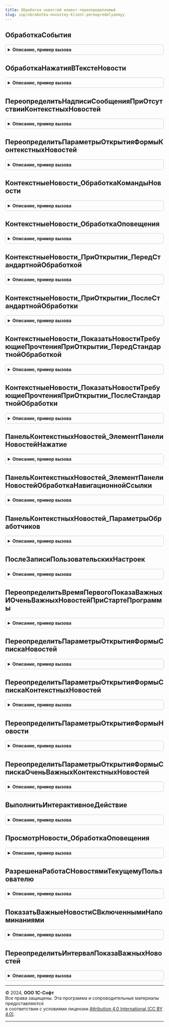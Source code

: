 ```yaml
---
title: Обработка новостей клиент переопределяемый
slug: zup/obrabotka-novostey-klient-pereopredelyaemyy
---
```



## ОбработкаСобытия
<details style="margin: 1em 0; padding: 0.5em; border: 1px solid #ccc; border-radius: 6px;">

<summary style="font-weight: bold; cursor: pointer;">Описание, пример вызова</summary>

```bsl

// В процедуре могут прописываться специфичные для этой конфигурации вызовы процедур и функций,
//  соответственно новости с помощью гиперссылок могут запускать эти процедуры / функции.
// Из обработчика ОбработкаНовостейКлиент.ОбработкаНавигационнойСсылки для действия "Запуск процедуры с параметрами"
//  вызывается этот метод со списком значений параметров.
// Состав значений параметров - произвольный.
//
// Параметры:
//  НовостьСсылка    - СправочникСсылка.Новости - Ссылка на новость;
//  Форма            - ФормаКлиентскогоПриложения - Форма-владелец, откуда вызывается обработчик;
//  СписокПараметров - СписокЗначений - произвольный список параметров.
//
// Пример:
//	Если ТипЗнч(СписокПараметров) = Тип("СписокЗначений") Тогда
//		НайденноеДействие = ОбработкаНовостейКлиент.НайтиЭлементСпискаЗначений(
//			СписокПараметров,
//			Новый Структура("ВариантПоиска, ЗначениеПоиска",
//				"ПоПредставлениюБезУчетаРегистра",
//				"Действие"));
//		Если НайденноеДействие <> Неопределено Тогда
//			Если НайденноеДействие.Значение = "ОткрытьОбработку" Тогда
//				ОткрываемаяФорма = ОбработкаНовостейКлиент.НайтиЭлементСпискаЗначений(
//					СписокПараметров,
//					Новый Структура("ВариантПоиска, ЗначениеПоиска",
//						"ПоПредставлениюБезУчетаРегистра",
//						"ИмяФормы"));
//				Если ОткрываемаяФорма <> Неопределено Тогда
//					ОткрытьФорму(ОткрываемаяФорма);
//				КонецЕсли;
//			ИначеЕсли НайденноеДействие.Значение = "Предупреждение" Тогда
//				Текст = ОбработкаНовостейКлиент.НайтиЭлементСпискаЗначений(
//					СписокПараметров,
//					Новый Структура("ВариантПоиска, ЗначениеПоиска",
//						"ПоПредставлениюБезУчетаРегистра",
//						"Текст"));
//				Если Текст <> Неопределено Тогда
//					Предупреждение(
//						Текст,
//						0,
//						НСтр("ru='Информация'"));
//				КонецЕсли;
//			Иначе
//				// Другие действия
//			КонецЕсли;
//		КонецЕсли;
//	КонецЕсли;
//
//@skip-warning
Процедура ОбработкаСобытия(НовостьСсылка, Форма, СписокПараметров) Экспорт
```

Пример вызова
```bsl
ОбработкаНовостейКлиентПереопределяемый.ОбработкаСобытия(НовостьСсылка, Форма, СписокПараметров) 
```
</details>

## ОбработкаНажатияВТекстеНовости
<details style="margin: 1em 0; padding: 0.5em; border: 1px solid #ccc; border-radius: 6px;">

<summary style="font-weight: bold; cursor: pointer;">Описание, пример вызова</summary>

```bsl

// В процедуре могут прописываться специфичные для этой конфигурации обработчики нажатия в тексте новости.
//
// Параметры:
//  Новости       - ДанныеФормыСтруктура, СправочникСсылка.Новости, ДокументСсылка.Новости, СписокЗначений - Новость,
//                   в которой произошло нажатие.
//                  Если передано значение типа СписокЗначений (где Значение - СправочникСсылка.Новости,
//                  ДокументСсылка.Новости, а представление - УИННовости), то определить,
//                   к какой новости относится это нажатие;
//  ДанныеСобытия - COMОбъект - описатель события нажатия;
//  Форма         - ФормаКлиентскогоПриложения - форма, в которой произошло нажатие;
//  ЭлементФормы  - ЭлементыФормы - Элементы формы типа ПолеHTMLдокумента;
//  СтандартнаяОбработкаПлатформой  - Булево - признак выполнения стандартной обработки нажатия платформой;
//  СтандартнаяОбработкаПодсистемой - Булево - признак выполнения стандартной обработки подсистемой.
//
//@skip-warning
Процедура ОбработкаНажатияВТекстеНовости( Экспорт
```

Пример вызова
```bsl
ОбработкаНовостейКлиентПереопределяемый.ОбработкаНажатияВТекстеНовости();
```
</details>

## ПереопределитьНадписиСообщенияПриОтсутствииКонтекстныхНовостей
<details style="margin: 1em 0; padding: 0.5em; border: 1px solid #ccc; border-radius: 6px;">

<summary style="font-weight: bold; cursor: pointer;">Описание, пример вызова</summary>

```bsl

// Переопределяет надписи всплывающего сообщения при попытке открытия формы контекстных новостей,
//  но если контекстных новостей нет.
//
// Параметры:
//  Форма              - ФормаКлиентскогоПриложения - форма, из которой происходит показ оповещения пользователю;
//  ТекстСообщения     - Строка - заголовок оповещения пользователю, если установить в пустую строку, то сообщение выводиться не будет;
//  ПояснениеСообщения - Строка - пояснение оповещения пользователю;
//  Отказ              - Булево - установить в Ложь, чтобы форма контекстных новостей открылась.
//
//@skip-warning
Процедура ПереопределитьНадписиСообщенияПриОтсутствииКонтекстныхНовостей(Форма, ТекстСообщения, ПояснениеСообщения, Отказ) Экспорт
```

Пример вызова
```bsl
ОбработкаНовостейКлиентПереопределяемый.ПереопределитьНадписиСообщенияПриОтсутствииКонтекстныхНовостей(Форма, ТекстСообщения, ПояснениеСообщения, Отказ) 
```
</details>

## ПереопределитьПараметрыОткрытияФормыКонтекстныхНовостей
<details style="margin: 1em 0; padding: 0.5em; border: 1px solid #ccc; border-radius: 6px;">

<summary style="font-weight: bold; cursor: pointer;">Описание, пример вызова</summary>

```bsl

// Переопределяет структуру параметров открытия формы контекстных новостей.
// Можно установить произвольные настройки открытия формы списка контекстных новостей, например скрыть колонку "Подзаголовок" и т.п.
// Если настройки не меняются - можно вызвать из модуля с повторным использованием.
//
// Параметры:
//  ПараметрыОткрытия - Структура - Структура с параметрами открытия, до обработки. Возможны ключи:
//    * ЗаголовокФормы                - Строка - заголовок формы контекстных новостей;
//    * СкрыватьКолонкуЛентаНовостей  - Булево - Истина, если надо скрыть колонку "ЛентаНовостей";
//    * СкрыватьКолонкуПодзаголовок   - Булево - Истина, если надо скрыть колонку "Подзаголовок";
//    * СкрыватьКолонкуДатаПубликации - Булево - Истина, если надо скрыть колонку "ДатаПубликации";
//    * ПоказыватьПанельНавигации     - Булево - Истина, если надо показать гиперссылку перехода к списку всех новостей;
//    * РежимОткрытияОкна             - Строка - режим открытия окна ("Независимый", "БлокироватьОкноВладельца" (по-умолчанию),
//                                                "БлокироватьВесьИнтерфейс");
//    * ИнициаторОткрытияНовости      - Строка - описание места (форма, событие), откуда открывается новость.
//
//@skip-warning
Процедура ПереопределитьПараметрыОткрытияФормыКонтекстныхНовостей(ПараметрыОткрытия) Экспорт
```

Пример вызова
```bsl
ОбработкаНовостейКлиентПереопределяемый.ПереопределитьПараметрыОткрытияФормыКонтекстныхНовостей(ПараметрыОткрытия) 
```
</details>

## КонтекстныеНовости_ОбработкаКомандыНовости
<details style="margin: 1em 0; padding: 0.5em; border: 1px solid #ccc; border-radius: 6px;">

<summary style="font-weight: bold; cursor: pointer;">Описание, пример вызова</summary>

```bsl

// Обрабатывает нажатие кнопки, принадлежащей механизму контекстных новостей.
// Вызывается после выполнения стандартных команд (показ формы списка контекстных новостей,
//  открытие новости из подменю контекстных новостей).
//  Можно прописать обработку нестандартных событий. Например, в кнопку "Новости" можно добавить две команды:
//   "Команда_Новость_Список_БыстроеОсвоение" и "Команда_Новость_Список_БазаЗнаний" и на нажатие этих
//    кнопок вызывать форму списка контекстных новостей, но отфильтрованную по определенным лентам новостей, например:
//
// Параметры:
//  Форма   - ФормаКлиентскогоПриложения - форма, в которой необходимо обработать нажатие на кнопку механизма контекстных новостей;
//  Команда - КомандаФормы - вызванная команда.
//
// Пример:
//	СписокЛент_БыстроеОсвоение = МойМодуль.ПолучитьСписокЛентНовостей_БыстроеОсвоение(); // Необходимо самостоятельно написать эту функцию!
//	СписокЛент_БазаЗнаний      = МойМодуль.ПолучитьСписокЛентНовостей_БазаЗнаний(); // Необходимо самостоятельно написать эту функцию!
//	Если Команда.Имя = "Команда_Новость_Список_БыстроеОсвоение" Тогда
//	ПоказатьКонтекстныеНовости(
//		Форма, // ФормаВладелец
//		СписокЛент_БыстроеОсвоение, // СписокЛентНовостей
//		Форма.Новости.Метаданные, // ИмяМетаданных
//		, // ИмяФормы = По всем
//		, // ИмяСобытия = По всем
//		ОбработкаНовостейКлиентПереопределяемый.ПереопределитьПараметрыОткрытияФормыКонтекстныхНовостей(
//			Новый Структура("ЗаголовокФормы, СкрыватьКолонкуЛентаНовостей, СкрыватьКолонкуПодзаголовок, СкрыватьКолонкуДатаПубликации, ПоказыватьПанельНавигации, РежимОткрытияОкна",
//				Форма.Новости.ЗаголовокФормыКонтекстныхНовостей, // ЗаголовокФормы
//				Истина, // СкрыватьКолонкуЛентаНовостей
//				Ложь, // СкрыватьКолонкуПодзаголовок
//				Ложь, // СкрыватьКолонкуДатаПубликации
//				Ложь, // ПоказыватьПанельНавигации
//				"БлокироватьОкноВладельца" // РежимОткрытияОкна ("Независимый", "БлокироватьОкноВладельца" (по-умолчанию), "БлокироватьВесьИнтерфейс")
//			)
//		) // ПараметрыОткрытия
//	);
//	ИначеЕсли Команда.Имя = "Команда_Новость_Список_БазаЗнаний" Тогда
//	ПоказатьКонтекстныеНовости(
//		Форма, // ФормаВладелец
//		СписокЛент_БазаЗнаний, // СписокЛентНовостей
//		Форма.Новости.Метаданные, // ИмяМетаданных
//		, // ИмяФормы = По всем
//		, // ИмяСобытия = По всем
//		ОбработкаНовостейКлиентПереопределяемый.ПереопределитьПараметрыОткрытияФормыКонтекстныхНовостей(
//			Новый Структура("ЗаголовокФормы, СкрыватьКолонкуЛентаНовостей, СкрыватьКолонкуПодзаголовок, СкрыватьКолонкуДатаПубликации, ПоказыватьПанельНавигации, РежимОткрытияОкна",
//				Форма.Новости.ЗаголовокФормыКонтекстныхНовостей, // ЗаголовокФормы
//				Истина, // СкрыватьКолонкуЛентаНовостей
//				Ложь, // СкрыватьКолонкуПодзаголовок
//				Ложь, // СкрыватьКолонкуДатаПубликации
//				Ложь, // ПоказыватьПанельНавигации
//				"БлокироватьОкноВладельца" // РежимОткрытияОкна ("Независимый", "БлокироватьОкноВладельца" (по-умолчанию), "БлокироватьВесьИнтерфейс")
//			)
//		) // ПараметрыОткрытия
//	);
//	КонецЕсли;
//
//@skip-warning
Процедура КонтекстныеНовости_ОбработкаКомандыНовости(Форма, Команда) Экспорт
```

Пример вызова
```bsl
ОбработкаНовостейКлиентПереопределяемый.КонтекстныеНовости_ОбработкаКомандыНовости(Форма, Команда) 
```
</details>

## КонтекстныеНовости_ОбработкаОповещения
<details style="margin: 1em 0; padding: 0.5em; border: 1px solid #ccc; border-radius: 6px;">

<summary style="font-weight: bold; cursor: pointer;">Описание, пример вызова</summary>

```bsl

// Обрабатывает оповещение, приходящее в форму через обработчик ОбработкаОповещения.
// Можно прописать обработку нестандартных оповещений или нестандартные действия.
// Например, при поступлении события "Новости. Новость прочтена" можно в каком-то
//  элементе управления изменить счетчик непрочитанных новостей.
//
// Параметры:
//  Форма        - ФормаКлиентскогоПриложения - форма, в которой необходимо обработать оповещение;
//  ИмяСобытия   - Произвольный - данные обработчика оповещения;
//  Параметр     - Произвольный - данные обработчика оповещения;
//  Источник     - Произвольный - данные обработчика оповещения.
//
//@skip-warning
Процедура КонтекстныеНовости_ОбработкаОповещения( Экспорт
```

Пример вызова
```bsl
ОбработкаНовостейКлиентПереопределяемый.КонтекстныеНовости_ОбработкаОповещения();
```
</details>

## КонтекстныеНовости_ПриОткрытии_ПередСтандартнойОбработкой
<details style="margin: 1em 0; padding: 0.5em; border: 1px solid #ccc; border-radius: 6px;">

<summary style="font-weight: bold; cursor: pointer;">Описание, пример вызова</summary>

```bsl

// Вызывается при открытии формы с контекстными новостями, перед выполнением стандартной обработки.
//
// Параметры:
//  Форма                - ФормаКлиентскогоПриложения - форма, в которой необходимо обработать событие ПриОткрытии;
//  СтандартнаяОбработка - Булево - если установить в Ложь, то стандартная обработка, а также
//                                  вызов КонтекстныеНовости_ПриОткрытии_ПослеСтандартнойОбработки выполняться не будут.
//
//@skip-warning
Процедура КонтекстныеНовости_ПриОткрытии_ПередСтандартнойОбработкой(Форма, СтандартнаяОбработка = Истина) Экспорт
```

Пример вызова
```bsl
ОбработкаНовостейКлиентПереопределяемый.КонтекстныеНовости_ПриОткрытии_ПередСтандартнойОбработкой(Форма, СтандартнаяОбработка);
```
</details>

## КонтекстныеНовости_ПриОткрытии_ПослеСтандартнойОбработки
<details style="margin: 1em 0; padding: 0.5em; border: 1px solid #ccc; border-radius: 6px;">

<summary style="font-weight: bold; cursor: pointer;">Описание, пример вызова</summary>

```bsl

// Вызывается при открытии формы с контекстными новостями, после выполнения стандартной обработки.
//
// Параметры:
//  Форма        - ФормаКлиентскогоПриложения - форма, в которой необходимо обработать событие ПриОткрытии.
//
//@skip-warning
Процедура КонтекстныеНовости_ПриОткрытии_ПослеСтандартнойОбработки(Форма) Экспорт
```

Пример вызова
```bsl
ОбработкаНовостейКлиентПереопределяемый.КонтекстныеНовости_ПриОткрытии_ПослеСтандартнойОбработки(Форма) 
```
</details>

## КонтекстныеНовости_ПоказатьНовостиТребующиеПрочтенияПриОткрытии_ПередСтандартнойОбработкой
<details style="margin: 1em 0; padding: 0.5em; border: 1px solid #ccc; border-radius: 6px;">

<summary style="font-weight: bold; cursor: pointer;">Описание, пример вызова</summary>

```bsl

// Вызывается из подключаемой процедуры показа контекстных новостей для отображения важных
//  и очень важных новостей при открытии формы.
//
// Параметры:
//  Форма                            - ФормаКлиентскогоПриложения - форма, в которой необходимо обработать событие ПриОткрытии;
//  ИдентификаторыСобытийПриОткрытии - Строка, Массив из Строка - идентификаторы событий, по которым необходимо отбирать контекстные новости;
//  СтандартнаяОбработка             - Булево - если установить в Ложь, то стандартная обработка, а также
//                                     вызов КонтекстныеНовости_ПоказатьНовостиТребующиеПрочтенияПриОткрытии_ПослеСтандартнойОбработки
//                                     выполняться не будут.
//
//@skip-warning
Процедура КонтекстныеНовости_ПоказатьНовостиТребующиеПрочтенияПриОткрытии_ПередСтандартнойОбработкой( Экспорт
```

Пример вызова
```bsl
ОбработкаНовостейКлиентПереопределяемый.КонтекстныеНовости_ПоказатьНовостиТребующиеПрочтенияПриОткрытии_ПередСтандартнойОбработкой();
```
</details>

## КонтекстныеНовости_ПоказатьНовостиТребующиеПрочтенияПриОткрытии_ПослеСтандартнойОбработки
<details style="margin: 1em 0; padding: 0.5em; border: 1px solid #ccc; border-radius: 6px;">

<summary style="font-weight: bold; cursor: pointer;">Описание, пример вызова</summary>

```bsl

// Вызывается из подключаемой процедуры показа контекстных новостей для отображения важных
//  и очень важных новостей при открытии формы.
//
// Параметры:
//  Форма                            - ФормаКлиентскогоПриложения - форма, в которой необходимо обработать событие ПриОткрытии;
//  ИдентификаторыСобытийПриОткрытии - Строка, Массив из Строка - идентификаторы событий, по которым необходимо отбирать контекстные новости.
//
//@skip-warning
Процедура КонтекстныеНовости_ПоказатьНовостиТребующиеПрочтенияПриОткрытии_ПослеСтандартнойОбработки( Экспорт
```

Пример вызова
```bsl
ОбработкаНовостейКлиентПереопределяемый.КонтекстныеНовости_ПоказатьНовостиТребующиеПрочтенияПриОткрытии_ПослеСтандартнойОбработки();
```
</details>

## ПанельКонтекстныхНовостей_ЭлементПанелиНовостейНажатие
<details style="margin: 1em 0; padding: 0.5em; border: 1px solid #ccc; border-radius: 6px;">

<summary style="font-weight: bold; cursor: pointer;">Описание, пример вызова</summary>

```bsl

// Метод обрабатывает нажатие на элементах управления в элементе ПанельКонтекстныхНовостей.
//
// Параметры:
//  Форма                - ФормаКлиентскогоПриложения - форма, в которой необходимо обработать событие Нажатие;
//  Элемент              - ЭлементУправления - элемент управления, на котором произвели нажатие мышкой.
//  СтандартнаяОбработка - Булево - признак выполнения стандартной обработки.
//
//@skip-warning
Процедура ПанельКонтекстныхНовостей_ЭлементПанелиНовостейНажатие(Форма, Элемент, СтандартнаяОбработка) Экспорт
```

Пример вызова
```bsl
ОбработкаНовостейКлиентПереопределяемый.ПанельКонтекстныхНовостей_ЭлементПанелиНовостейНажатие(Форма, Элемент, СтандартнаяОбработка) 
```
</details>

## ПанельКонтекстныхНовостей_ЭлементПанелиНовостейОбработкаНавигационнойСсылки
<details style="margin: 1em 0; padding: 0.5em; border: 1px solid #ccc; border-radius: 6px;">

<summary style="font-weight: bold; cursor: pointer;">Описание, пример вызова</summary>

```bsl

// Метод обрабатывает переход по навигационным ссылкам в элементе ПанельКонтекстныхНовостей.
//
// Параметры:
//  Форма                           - ФормаКлиентскогоПриложения - форма, в которой необходимо обработать событие Нажатие;
//  Элемент                         - ЭлементУправления - элемент управления, на котором произвели нажатие мышкой;
//  НавигационнаяСсылкаЭлемента     - Строка - навигационная ссылка;
//  СтандартнаяОбработкаПлатформой  - Булево - признак выполнения стандартной обработки навигационной ссылки платформой;
//  СтандартнаяОбработкаПодсистемой - Булево - признак выполнения стандартной обработки подсистемой.
//
//@skip-warning
Процедура ПанельКонтекстныхНовостей_ЭлементПанелиНовостейОбработкаНавигационнойСсылки( Экспорт
```

Пример вызова
```bsl
ОбработкаНовостейКлиентПереопределяемый.ПанельКонтекстныхНовостей_ЭлементПанелиНовостейОбработкаНавигационнойСсылки();
```
</details>

## ПанельКонтекстныхНовостей_ПараметрыОбработчиков
<details style="margin: 1em 0; padding: 0.5em; border: 1px solid #ccc; border-radius: 6px;">

<summary style="font-weight: bold; cursor: pointer;">Описание, пример вызова</summary>

```bsl

// Переопределяет основные параметры обработчиков панели контекстных новостей.
//
// Параметры:
//  Результат - Структура - структура с ключами:
//    * ИнтервалАвтолистанияСекунд - Число - частота автолистания, 10..999 секунд. По-умолчанию - 15;
//    * ПаузаАвтолистанияПриРучнойПеремоткеСекунд - Число - пауза перед возобновлением автолистания,
//                если пользователь вручную переключился на другую новость, 10..999 секунд. По-умолчанию - 60 секунд;
//    * ВыключениеАнимированнойИконкиСекунд - Число - время, через которое анимированная иконка
//                станет статичной, 10...999 секунд. По-умолчанию - 30 секунд.
//
//@skip-warning
Процедура ПанельКонтекстныхНовостей_ПараметрыОбработчиков(Результат) Экспорт
```

Пример вызова
```bsl
ОбработкаНовостейКлиентПереопределяемый.ПанельКонтекстныхНовостей_ПараметрыОбработчиков(Результат) 
```
</details>

## ПослеЗаписиПользовательскихНастроек
<details style="margin: 1em 0; padding: 0.5em; border: 1px solid #ccc; border-radius: 6px;">

<summary style="font-weight: bold; cursor: pointer;">Описание, пример вызова</summary>

```bsl

// Вызывается из формы пользовательских настроек новостей (Хранилища настроек / НастройкиНовостей / ФормаНастройкиПоказаНовостей)
//  после нажатия на кнопку ОК.
// Если в переопределяемых модулях с повторно используемыми значениями используется, например,
//   список лент новостей (с учетом отключенных пользователем), то после нажатия на ОК надо сбросить повторно используемые значения:
// ОбновитьПовторноИспользуемыеЗначения();
// Метод не вызывается при записи настроек видимости лент новостей из других форм, например, из формы новости.
//
// Параметры:
//  СохраненныеНастройки - Структура - структура уже сохраненных настроек с ключами:
//    * ОтборыПоЛентамНовостейПользовательские - Соответствие - данные по отборам;
//    * ОтключенныеЛентыНовостей               - Массив - список отключенных лент новостей;
//    * НастройкиПоказаНовостей                - Структура - данные по настройкам показа новостей;
//    * СпособыОповещений                      - Соответствие - способы оповещений по лентам новостей;
//  Отказ                - Булево - Если установить в Истина, то форма настроек не будет закрыта.
//                                  В таком случае необходимо также вывести сообщение пользователю, почему форма не может быть закрыта.
//
//@skip-warning
Процедура ПослеЗаписиПользовательскихНастроек(СохраненныеНастройки, Отказ) Экспорт
```

Пример вызова
```bsl
ОбработкаНовостейКлиентПереопределяемый.ПослеЗаписиПользовательскихНастроек(СохраненныеНастройки, Отказ) 
```
</details>

## ПереопределитьВремяПервогоПоказаВажныхИОченьВажныхНовостейПриСтартеПрограммы
<details style="margin: 1em 0; padding: 0.5em; border: 1px solid #ccc; border-radius: 6px;">

<summary style="font-weight: bold; cursor: pointer;">Описание, пример вызова</summary>

```bsl

// Переопределяет время в секундах, после которого необходимо после старта программы показать важные и очень важные новости.
// По-умолчанию это время = 2 секунды.
// Если переопределить на значение = 0, то при старте программы важные и очень важные новости
//  не будут показаны (но будут показаны после интервала обновления новостей);
// Это значение может быть переопределено параметром запуска /C"ОтложитьПоказНовостей=ХХ;", где ХХ - число секунд,
//  на которое необходимо отложить показ новостей (если ХХ не в интервале от 2 до 999, то этот параметр запуска
//  будет округлен до крайних значений интервала).
//
// Параметры:
//  ИнтервалСекунд - Число - интервал в секундах, после которого (при старте программы) необходимо показать важные и очень важные новости.
//
//@skip-warning
Процедура ПереопределитьВремяПервогоПоказаВажныхИОченьВажныхНовостейПриСтартеПрограммы(ИнтервалСекунд) Экспорт
```

Пример вызова
```bsl
ОбработкаНовостейКлиентПереопределяемый.ПереопределитьВремяПервогоПоказаВажныхИОченьВажныхНовостейПриСтартеПрограммы(ИнтервалСекунд) 
```
</details>

## ПереопределитьПараметрыОткрытияФормыСпискаНовостей
<details style="margin: 1em 0; padding: 0.5em; border: 1px solid #ccc; border-radius: 6px;">

<summary style="font-weight: bold; cursor: pointer;">Описание, пример вызова</summary>

```bsl

// Переопределяет имя и параметры открытия формы списка новостей.
// Можно задать другое имя формы, например
//	ИмяФормы = "ОбщиеФормы.НоваяФормаСпискаНовостей";
// Можно задать другие параметры открытия формы, например:
//	ПараметрыОткрытия.Вставить("ЗаголовокФормы", "Все новости");
//
// Параметры:
//  ИмяФормы           - Строка - имя формы по-умолчанию;
//  ПараметрыОткрытия  - Структура - структура параметров открытия формы, по умолчанию в ней могут быть ключи:
//    * ЗаголовокФормы - Строка - новый заголовок формы;
//  ПараметрКоманды    - Произвольный - Параметры, которые были переданы в команду показа списка новостей ("Справочник.Новости.Команда*");
//  ПараметрыВыполненияКоманды - Структура - Параметры, которые были переданы в команду показа списка новостей ("Справочник.Новости.Команда*").
//
//@skip-warning
Процедура ПереопределитьПараметрыОткрытияФормыСпискаНовостей( Экспорт
```

Пример вызова
```bsl
ОбработкаНовостейКлиентПереопределяемый.ПереопределитьПараметрыОткрытияФормыСпискаНовостей();
```
</details>

## ПереопределитьПараметрыОткрытияФормыСпискаКонтекстныхНовостей
<details style="margin: 1em 0; padding: 0.5em; border: 1px solid #ccc; border-radius: 6px;">

<summary style="font-weight: bold; cursor: pointer;">Описание, пример вызова</summary>

```bsl

// Переопределяет имя и параметры открытия формы списка контекстных новости.
// Можно задать другое имя формы, например
//	ИмяФормы = "ОбщиеФормы.НоваяФормаСпискаКонтекстныхНовостей";
// Можно задать другие параметры открытия формы, например:
//	ПараметрыОткрытия.Вставить("ПоказыватьПанельНавигации", Истина);
//
// Параметры:
//  ИмяФормы          - Строка - имя формы по-умолчанию;
//  ПараметрыОткрытия - Структура - структура параметров открытия формы, по умолчанию в ней могут быть ключи:
//    * РежимОткрытияОкна         - Строка - или "БлокироватьОкноВладельца", или любое другое значение
//                                            (которое будет воспринято как "Независимое");
//    * ПоказыватьПанельНавигации - Булево - Истина, если надо показать гиперссылку перехода к списку всех новостей;
//    * ИнициаторОткрытияНовости  - Строка - описание места (форма, событие), откуда открывается новость.
//
//@skip-warning
Процедура ПереопределитьПараметрыОткрытияФормыСпискаКонтекстныхНовостей(ИмяФормы, ПараметрыОткрытия) Экспорт
```

Пример вызова
```bsl
ОбработкаНовостейКлиентПереопределяемый.ПереопределитьПараметрыОткрытияФормыСпискаКонтекстныхНовостей(ИмяФормы, ПараметрыОткрытия) 
```
</details>

## ПереопределитьПараметрыОткрытияФормыНовости
<details style="margin: 1em 0; padding: 0.5em; border: 1px solid #ccc; border-radius: 6px;">

<summary style="font-weight: bold; cursor: pointer;">Описание, пример вызова</summary>

```bsl

// Переопределяет имя и параметры открытия формы единственной новости.
// Можно задать другое имя формы, например
//	ИмяФормы = "ОбщиеФормы.НоваяФормаНовости";
// Можно задать другие параметры открытия формы, например:
//	ПараметрыОткрытия.Вставить("ПоказыватьПанельНавигации", Истина);
//
// Параметры:
//  ИмяФормы          - Строка - имя формы по-умолчанию;
//  ПараметрыОткрытия - Структура - структура параметров открытия формы, по умолчанию в ней могут быть ключи:
//    * ИнициаторОткрытияНовости  - Строка - (только чтение) описание места (форма, событие),
//                                            откуда открывается новость;
//    * НовостьНаименование       - Строка - (только чтение) заголовок новости;
//    * НовостьКодЛентыНовостей   - Строка - (только чтение) код ленты новостей;
//    * ИдентификаторМеста        - Строка - (только чтение) идентификатор якоря ("<a id=ИдентификаторМеста>"),
//                                            к которому необходимо переместиться после открытия новости;
//    * РежимОткрытияОкна         - Строка - или "БлокироватьОкноВладельца", или любое другое значение
//                                            (которое будет воспринято как "Независимое");
//    * ПоказыватьПанельНавигации - Булево - Истина, если надо показать гиперссылку перехода к списку всех новостей;
//    * ПоказыватьКнопкиЗакрытия  - Булево - Истина, если надо вместо галочки "Напоминать об этой новости" (ОповещениеВключено)
//                                            использовать кнопки "Больше не показывать" и "Показать позже".
//
//@skip-warning
Процедура ПереопределитьПараметрыОткрытияФормыНовости(ИмяФормы, ПараметрыОткрытия) Экспорт
```

Пример вызова
```bsl
ОбработкаНовостейКлиентПереопределяемый.ПереопределитьПараметрыОткрытияФормыНовости(ИмяФормы, ПараметрыОткрытия) 
```
</details>

## ПереопределитьПараметрыОткрытияФормыСпискаОченьВажныхКонтекстныхНовостей
<details style="margin: 1em 0; padding: 0.5em; border: 1px solid #ccc; border-radius: 6px;">

<summary style="font-weight: bold; cursor: pointer;">Описание, пример вызова</summary>

```bsl

// Переопределяет имя и параметры открытия формы очень важных контекстных новостей.
// Можно задать другое имя формы, например
//	ИмяФормы = "ОбщиеФормы.НоваяФормаСпискаОченьВажныхКонтекстныхНовостей";
//
// Можно задать другое имя формы, в зависимости от параметров открытия, например если хотим открыть только одну новость
//  в окне для показа одной новости, а не в форме просмотра списка новостей:
// Если ТипЗнч(ПараметрыОткрытия) = Тип("Структура") Тогда
//	Если (ПараметрыОткрытия.Свойство("СписокНовостей") = Истина)
//			И (ТипЗнч(ПараметрыОткрытия.СписокНовостей) = Тип("СписокЗначений"))
//			И (ПараметрыОткрытия.СписокНовостей.Количество() = 1) Тогда
//		ПараметрыОткрытия.Вставить("Ключ", ПараметрыОткрытия.СписокНовостей[0].Значение);
//		ИмяФормы = "Справочник.Новости.Форма.ФормаНовости";
//	ИначеЕсли (ПараметрыОткрытия.Свойство("АдресМассиваНовостей") = Истина)
//			И (ТипЗнч(ПараметрыОткрытия.АдресМассиваНовостей) = Тип("Строка")) Тогда
//		// Вызов серверного кода для проверки - одна новость или несколько, затратен
//		// Если новости находятся на сервере, то тогда всегда открываем форму по-умолчанию
//	КонецЕсли;
// КонецЕсли;
//
// Параметры:
//  ИмяФормы          - Строка - имя формы по-умолчанию;
//  ПараметрыОткрытия - Структура - структура параметров открытия формы, по умолчанию в ней могут быть ключи:
//    * РежимОткрытияОкна                     - Строка - или "БлокироватьОкноВладельца", или любое другое значение
//                                                        (которое будет воспринято как "Независимое");
//    * Заголовок                             - Строка - Заголовок окна;
//    * СписокНовостей                        - СписокЗначений - список новостей (если передан, то параметры АдресМассиваНовостей,
//                                                       ИдентификаторФормы, ИдентификаторыСобытий) можно не проверять;
//    * АдресМассиваНовостей                  - Строка - Адрес хранилища новостей (массив структур) - в случае,
//                                                       если новости не хранятся в реквизите формы;
//    * ИдентификаторФормы                    - Строка - идентификатор формы, в случае, если новости не хранятся в реквизите формы;
//    * ИдентификаторыСобытий                 - Строка - идентификатор события, в случае, если новости не хранятся в реквизите формы;
//    * Ключ                                  - СправочникСсылка.Новости - в случае, если будет открываться форма единственной новости;
//    * ВремяПереносаПоказатьПозжеМинут       - Число - Время (в минутах), на которое новости из списка становятся неважными
//                                                       и не отображаются при повторном открытии формы-владельца;
//    * СкрыватьСписокНовостейДляОднойНовости - Булево - Если = ИСТИНА и в СписокНовостей всего 1 новость, то список новостей
//                                                       (слева в форме контекстных новостей) не будет отображаться.
//
//@skip-warning
Процедура ПереопределитьПараметрыОткрытияФормыСпискаОченьВажныхКонтекстныхНовостей(ИмяФормы, ПараметрыОткрытия) Экспорт
```

Пример вызова
```bsl
ОбработкаНовостейКлиентПереопределяемый.ПереопределитьПараметрыОткрытияФормыСпискаОченьВажныхКонтекстныхНовостей(ИмяФормы, ПараметрыОткрытия) 
```
</details>

## ВыполнитьИнтерактивноеДействие
<details style="margin: 1em 0; padding: 0.5em; border: 1px solid #ccc; border-radius: 6px;">

<summary style="font-weight: bold; cursor: pointer;">Описание, пример вызова</summary>

```bsl

// Выполняет интерактивное действие, которое невозможно выполнить на сервере - оповещения и т.п.
//
// Параметры:
//  Действие - Произвольный - параметр произвольного типа.
//
//@skip-warning
Процедура ВыполнитьИнтерактивноеДействие(Действие) Экспорт
```

Пример вызова
```bsl
ОбработкаНовостейКлиентПереопределяемый.ВыполнитьИнтерактивноеДействие(Действие) 
```
</details>

## ПросмотрНовости_ОбработкаОповещения
<details style="margin: 1em 0; padding: 0.5em; border: 1px solid #ccc; border-radius: 6px;">

<summary style="font-weight: bold; cursor: pointer;">Описание, пример вызова</summary>

```bsl

// Обработчик оповещения в формах показа новостей.
// Как правило, используется для интерактивной обработки представления новости в случае срабатывания действий новости типа "Оповещение".
//
// Параметры:
//  ИмяСобытия           - Строка - произвольные параметры;
//  Параметр             - СписокЗначений - произвольные параметры;
//  Источник             - СписокЗначений - произвольные параметры;
//  Форма                - ФормаКлиентскогоПриложения - форма, в которой произошло оповещение;
//  ДокументыHTML        - Массив из COMОбъект, Массив из ВнешнийОбъект - массив объектов типа COMОбъект или ВнешнийОбъект
//                           (свойство "Документ" расширения поля формы для поля HTML документа);
//  СтандартнаяОбработка - Булево - если установить в Ложь, то стандартная обработка выполняться не будет.
//
//@skip-warning
Процедура ПросмотрНовости_ОбработкаОповещения(ИмяСобытия, Параметр, Источник, Форма, ДокументыHTML, СтандартнаяОбработка) Экспорт
```

Пример вызова
```bsl
ОбработкаНовостейКлиентПереопределяемый.ПросмотрНовости_ОбработкаОповещения(ИмяСобытия, Параметр, Источник, Форма, ДокументыHTML, СтандартнаяОбработка) 
```
</details>

## РазрешенаРаботаСНовостямиТекущемуПользователю
<details style="margin: 1em 0; padding: 0.5em; border: 1px solid #ccc; border-radius: 6px;">

<summary style="font-weight: bold; cursor: pointer;">Описание, пример вызова</summary>

```bsl

// Метод переопределяет, можно ли работать с новостями текущему пользователю.
//
// Параметры:
//  Результат - Булево - входящее значение - библиотечное значение разрешения работы с новостями,
//                       исходящее значение - переопределенное значение разрешения работы с новостями.
//
//@skip-warning
Процедура РазрешенаРаботаСНовостямиТекущемуПользователю(Результат) Экспорт
```

Пример вызова
```bsl
ОбработкаНовостейКлиентПереопределяемый.РазрешенаРаботаСНовостямиТекущемуПользователю(Результат) 
```
</details>

## ПоказатьВажныеНовостиСВключеннымиНапоминаниями
<details style="margin: 1em 0; padding: 0.5em; border: 1px solid #ccc; border-radius: 6px;">

<summary style="font-weight: bold; cursor: pointer;">Описание, пример вызова</summary>

```bsl

// Метод показывает глобальные важные и очень важные новости пользователю.
//
// Параметры:
//  ОченьВажныеНовости - Массив из Структура - массив структур, в который будут возвращены новости с важностью "Очень важная", где:
//    * Новость                        - СправочникСсылка.Новости - ссылка на новость;
//    * НовостьУникальныйИдентификатор - УникальныйИдентификатор - УИН от ссылки на новость;
//    * НовостьНаименование            - Строка - заголовок новости;
//    * НовостьПодзаголовок            - Строка - подзаголовок новости;
//    * НовостьКодЛентыНовостей        - Строка - код ленты новостей;
//    * ОповещениеВключено             - Булево - Признак, что оповещение включено;
//    * ИконкаНовости                  - Неопределено - всегда Неопределено.
//  ВажныеНовости      - Массив из Структура - массив структур, в который будут возвращены новости с важностью "Важная", где:
//    * Новость                        - СправочникСсылка.Новости - ссылка на новость;
//    * НовостьУникальныйИдентификатор - УникальныйИдентификатор - УИН от ссылки на новость;
//    * НавигационнаяСсылка            - Строка - навигационная ссылка на новость;
//    * НовостьНаименование            - Строка - заголовок новости;
//    * НовостьПодзаголовок            - Строка - подзаголовок новости;
//    * НовостьКодЛентыНовостей        - Строка - код ленты новостей;
//    * ОповещениеВключено             - Булево - Признак, что оповещение включено;
//    * ИконкаНовости                  - Картинка, Неопределено - иконка новости для оповещения пользователю;
//  ДополнительныеПараметры - Произвольный - произвольные параметры;
//  СтандартнаяОбработка    - Булево - признак выполнения стандартной обработки.
//
//@skip-warning
Процедура ПоказатьВажныеНовостиСВключеннымиНапоминаниями( Экспорт
```

Пример вызова
```bsl
ОбработкаНовостейКлиентПереопределяемый.ПоказатьВажныеНовостиСВключеннымиНапоминаниями();
```
</details>

## ПереопределитьИнтервалПоказаВажныхНовостей
<details style="margin: 1em 0; padding: 0.5em; border: 1px solid #ccc; border-radius: 6px;">

<summary style="font-weight: bold; cursor: pointer;">Описание, пример вызова</summary>

```bsl

// Устаревший функционал.
// Начиная с 8.3.10.2168 все важные новости просто выводятся в цикле, и сама платформа отображает их пачками по 3 штуки.
// Подробности: https://wonderland.v8.1c.ru/blog/mekhanizm-opoveshcheniy-polzovatelya-i-tsentr-opoveshcheniy/.
// Метод переопределяет время в секундах между показами важных новостей.
// По-умолчанию это время = 7 секунд.
// Возможные значения - в интервале 1..30 секунд.
// Механизм последовательного показа новостей необходим для замены стандартного платформенного механизма вызова
//  в цикле ПоказатьОповещениеПользователю, при котором показывается только последнее оповещение, а предыдущие остаются
//  только в окне истории.
//
// Параметры:
//  ИнтервалСекунд - Число - интервал в секундах между показами каждой следующей важной новости.
//
//@skip-warning
Процедура ПереопределитьИнтервалПоказаВажныхНовостей(ИнтервалСекунд) Экспорт
```

Пример вызова
```bsl
ОбработкаНовостейКлиентПереопределяемый.ПереопределитьИнтервалПоказаВажныхНовостей(ИнтервалСекунд) 
```
</details>

---

© 2024, **ООО 1С-Софт**  
Все права защищены. Эта программа и сопроводительные материалы предоставляются  
в соответствии с условиями лицензии [Attribution 4.0 International (CC BY 4.0)](https://creativecommons.org/licenses/by/4.0/legalcode).

---

